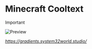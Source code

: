 # Minecraft Cooltext
> [!IMPORTANT]
> ![Preview](https://i.imgur.com/a6MinCV.png)

*https://gradients.system32world.studio/*
